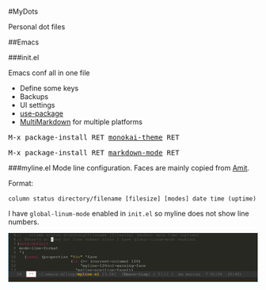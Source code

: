 
#MyDots

Personal dot files

##Emacs

###init.el

Emacs conf all in one file

* Define some keys
* Backups
* UI settings
* [use-package](https://github.com/jwiegley/use-package)
* [MultiMarkdown](http://fletcherpenney.net/multimarkdown/) for multiple platforms

<kbd>M-x package-install RET [monokai-theme](https://github.com/oneKelvinSmith/monokai-emacs) RET</kbd>

<kbd>M-x package-install RET [markdown-mode](https://github.com/jrblevin/markdown-mode) RET</kbd>

###myline.el
Mode line configuration.
Faces are mainly copied from [Amit](http://amitp.blogspot.fi/2011/08/emacs-custom-mode-line.html).

Format:

	column status directory/filename [filesize] [modes] date time (uptime)

I have `global-linum-mode` enabled in `init.el` so myline does not show line numbers.

![Myline screenshot](.emacs.d/lisp/myline-screenshot.png)

